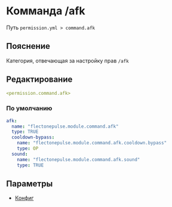 # Комманда /afk
Путь `permission.yml > command.afk`

## Пояснение
Категория, отвечающая за настройку прав `/afk`

## Редактирование
```yaml
<permission.command.afk>
```

### По умолчанию
```yaml
afk:
  name: "flectonepulse.module.command.afk"
  type: TRUE
  cooldown-bypass:
    name: "flectonepulse.module.command.afk.cooldown.bypass"
    type: OP
  sound:
    name: "flectonepulse.module.command.afk.sound"
    type: TRUE
```

## Параметры

- [Конфиг](/docs/command/afk/)

<!--@include: @/parts/permission/permissionTier3.md-->
<!--@include: @/parts/permission/cooldown.md-->
<!--@include: @/parts/permission/sound.md-->

